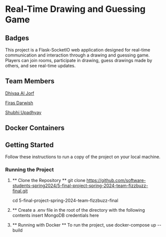 # Real-Time Drawing and Guessing Game

## Badges


This project is a Flask-SocketIO web application designed for real-time communication and interaction through a drawing and guessing game. Players can join rooms, participate in drawing, guess drawings made by others, and see real-time updates.

## Team Members

[Dhiyaa Al Jorf]([url](https://github.com/DoodyShark))

[Firas Darwish]([url](https://github.com/DoodyShark))

[Shubhi Upadhyay]([url](https://github.com/shubhiupa19))

## Docker Containers


## Getting Started

Follow these instructions to run a copy of the project on your local machine.

### Running the Project 

1. ** Clone the Repository **
   git clone https://github.com/software-students-spring2024/5-final-project-spring-2024-team-fizzbuzz-final.git

   cd 5-final-project-spring-2024-team-fizzbuzz-final
   
3.  ** Create a .env file in the root of the directory with the following contents
   insert MongoDB credentials here
4. ** Running with Docker **
   To run the project, use docker-compose up --build

